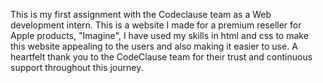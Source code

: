 
This is my first assignment with the Codeclause team as a Web development intern. This is a website I made for a premium reseller for Apple products, "Imagine", I have used my skills in html and css to make this website appealing to the users and also making it easier to use.
A heartfelt thank you to the CodeClause team for their trust and continuous support throughout this journey.
